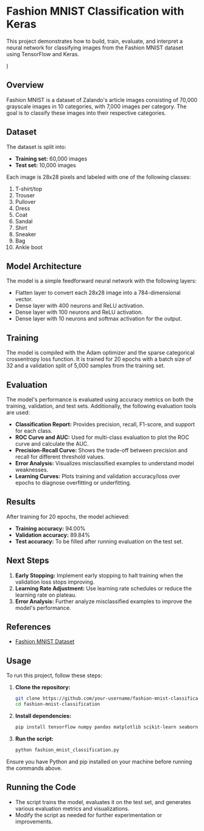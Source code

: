 # Fashion MNIST Classification with Keras

This project demonstrates how to build, train, evaluate, and interpret a neural network for classifying images from the Fashion MNIST dataset using TensorFlow and Keras.

)

## Overview
Fashion MNIST is a dataset of Zalando's article images consisting of 70,000 grayscale images in 10 categories, with 7,000 images per category. The goal is to classify these images into their respective categories.

## Dataset
The dataset is split into:
- **Training set:** 60,000 images
- **Test set:** 10,000 images

Each image is 28x28 pixels and labeled with one of the following classes:
1. T-shirt/top
2. Trouser
3. Pullover
4. Dress
5. Coat
6. Sandal
7. Shirt
8. Sneaker
9. Bag
10. Ankle boot

## Model Architecture
The model is a simple feedforward neural network with the following layers:
- Flatten layer to convert each 28x28 image into a 784-dimensional vector.
- Dense layer with 400 neurons and ReLU activation.
- Dense layer with 100 neurons and ReLU activation.
- Dense layer with 10 neurons and softmax activation for the output.

## Training
The model is compiled with the Adam optimizer and the sparse categorical crossentropy loss function. It is trained for 20 epochs with a batch size of 32 and a validation split of 5,000 samples from the training set.

## Evaluation
The model's performance is evaluated using accuracy metrics on both the training, validation, and test sets. Additionally, the following evaluation tools are used:
- **Classification Report:** Provides precision, recall, F1-score, and support for each class.
- **ROC Curve and AUC:** Used for multi-class evaluation to plot the ROC curve and calculate the AUC.
- **Precision-Recall Curve:** Shows the trade-off between precision and recall for different threshold values.
- **Error Analysis:** Visualizes misclassified examples to understand model weaknesses.
- **Learning Curves:** Plots training and validation accuracy/loss over epochs to diagnose overfitting or underfitting.

## Results
After training for 20 epochs, the model achieved:
- **Training accuracy:** 94.00%
- **Validation accuracy:** 89.84%
- **Test accuracy:** To be filled after running evaluation on the test set.

## Next Steps
1. **Early Stopping:** Implement early stopping to halt training when the validation loss stops improving.
2. **Learning Rate Adjustment:** Use learning rate schedules or reduce the learning rate on plateau.
3. **Error Analysis:** Further analyze misclassified examples to improve the model's performance.

## References
- [Fashion MNIST Dataset](https://github.com/zalandoresearch/fashion-mnist)


## Usage
To run this project, follow these steps:

1. **Clone the repository:**
    ```bash
    git clone https://github.com/your-username/fashion-mnist-classification.git
    cd fashion-mnist-classification
    ```

2. **Install dependencies:**
    ```bash
    pip install tensorflow numpy pandas matplotlib scikit-learn seaborn
    ```

3. **Run the script:**
    ```bash
    python fashion_mnist_classification.py
    ```

Ensure you have Python and pip installed on your machine before running the commands above.

## Running the Code
- The script trains the model, evaluates it on the test set, and generates various evaluation metrics and visualizations.
- Modify the script as needed for further experimentation or improvements.

